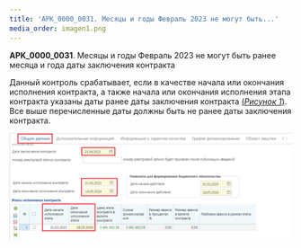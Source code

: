 ```yaml
---
title: 'APK_0000_0031. Месяцы и годы Февраль 2023 не могут быть...'
media_order: imagen1.png
---
```


**APK_0000_0031**. Месяцы и годы Февраль 2023 не могут быть ранее месяца и года даты заключения контракта

Данный контроль срабатывает, если в качестве начала или окончания исполнения контракта, а также начала или окончания исполнения этапа контракта указаны даты ранее даты заключения контракта [(*Рисунок 1*)](#ris-1). Все выше перечисленные даты должны быть не ранее даты заключения контракта.

![Рисунок 1. Даты](imagen1.png?id=ris-1)